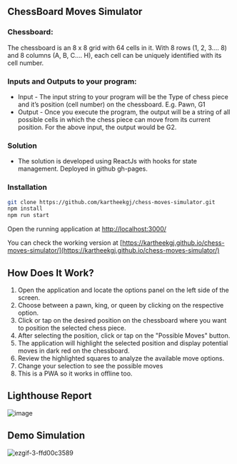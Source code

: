 ## ChessBoard Moves Simulator

### Chessboard: 
The chessboard is an 8 x 8 grid with 64 cells in it. With 8 rows (1, 2, 3.... 8) and 8 columns (A, B, C.... H), each cell can be uniquely identified with its cell number.

### Inputs and Outputs to your program:
- Input - The input string to your program will be the Type of chess piece and it’s position (cell number) on the chessboard. E.g. Pawn, G1
- Output - Once you execute the program, the output will be a string of all possible cells in which the chess piece can move from its current position. For the above input, the output would be G2.

### Solution
- The solution is developed using ReactJs with hooks for state management. Deployed in github gh-pages.

### Installation

```sh
git clone https://github.com/kartheekgj/chess-moves-simulator.git
npm install
npm run start
```
Open the running application at [http://localhost:3000/](http://localhost:3000/)

You can check the working version at [https://kartheekgj.github.io/chess-moves-simulator/](https://kartheekgj.github.io/chess-moves-simulator/)

## How Does It Work?
1. Open the application and locate the options panel on the left side of the screen.
2. Choose between a pawn, king, or queen by clicking on the respective option.
3. Click or tap on the desired position on the chessboard where you want to position the selected chess piece.
4. After selecting the position, click or tap on the "Possible Moves" button.
5. The application will highlight the selected position and display potential moves in dark red on the chessboard.
6. Review the highlighted squares to analyze the available move options.
7. Change your selection to see the possible moves
8. This is a PWA so it works in offline too.

## Lighthouse Report
![image](https://github.com/kartheekgj/chess-moves-simulator/assets/1484950/1dc7e837-896c-4ba7-9408-f65569dbaf37)

## Demo Simulation
![ezgif-3-ffd00c3589](https://github.com/kartheekgj/chess-moves-simulator/assets/1484950/3194c05c-e515-49ce-80db-d84cf05abebf)


